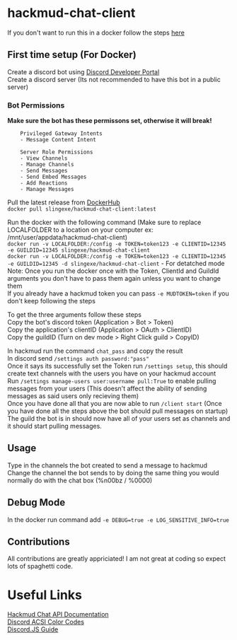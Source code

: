 # hackmud-chat-client

If you don't want to run this in a docker follow the steps [here](https://github.com/Slingexe/hackmud-chat-client)  

## First time setup (For Docker)
Create a discord bot using [Discord Developer Portal](https://discord.com/developers/)  
Create a discord server (Its not recommended to have this bot in a public server)  

### Bot Permissions
**Make sure the bot has these permissons set, otherwise it will break!**  
```
    Privileged Gateway Intents
    - Message Content Intent

    Server Role Permissions
    - View Channels
    - Manage Channels
    - Send Messages
    - Send Embed Messages
    - Add Reactions
    - Manage Messages
```

Pull the latest release from [DockerHub](https://hub.docker.com/r/slingexe/hackmud-chat-client)  
`docker pull slingexe/hackmud-chat-client:latest`  

Run the docker with the following command  (Make sure to replace LOCALFOLDER to a location on your computer ex: /mnt/user/appdata/hackmud-chat-client)  
`docker run -v LOCALFOLDER:/config -e TOKEN=token123 -e CLIENTID=12345 -e GUILDID=12345 slingexe/hackmud-chat-client`  
`docker run -v LOCALFOLDER:/config -e TOKEN=token123 -e CLIENTID=12345 -e GUILDID=12345 -d slingexe/hackmud-chat-client` - For detatched mode  
Note: Once you run the docker once with the Token, ClientId and GuildId arguments you don't have to pass them again unless you want to change them  
If you already have a hackmud token you can pass `-e MUDTOKEN=token` if you don't keep following the steps

To get the three arguments follow these steps  
Copy the bot's discord token (Application > Bot > Token)  
Copy the application's clientID (Application > OAuth > ClientID)  
Copy the guildID (Turn on dev mode > Right Click guild > CopyID)   

In hackmud run the command `chat_pass` and copy the result  
In discord send `/settings auth password:"pass"`  
Once it says its successfully set the Token run `/settings setup`, this should create text channels with the users you have on your hackmud account  
Run `/settings manage-users user:username pull:True` to enable pulling messages from your users (This doesn't affect the ability of sending messages as said users only recieving them)  
Once you have done all that you are now able to run `/client start` (Once you have done all the steps above the bot should pull messages on startup)
The guild the bot is in should now have all of your users set as channels and it should start pulling messages.  

## Usage  
Type in the channels the bot created to send a message to hackmud  
Change the channel the bot sends to by doing the same thing you would normally do with the chat box (%n00bz / %0000)  

## Debug Mode
In the docker run command add `-e DEBUG=true -e LOG_SENSITIVE_INFO=true`  

## Contributions
All contributions are greatly appriciated! I am not great at coding so expect lots of spaghetti code.  

# Useful Links
[Hackmud Chat API Documentation](https://hackmud.com/forums/general_discussion/chat_api_documentation)  
[Discord ACSI Color Codes](https://gist.github.com/kkrypt0nn/a02506f3712ff2d1c8ca7c9e0aed7c06)  
[Discord.JS Guide](https://discordjs.guide/)  